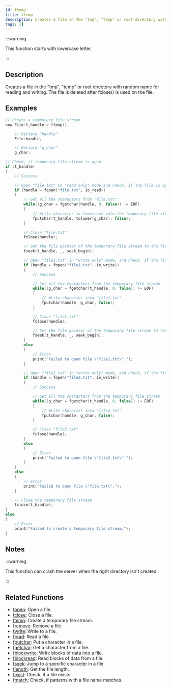 ```yaml
---
id: ftemp
title: ftemp
description: Creates a file in the "tmp", "temp" or root directory with random name for reading and writing.
tags: []
---
```


:::warning

This function starts with lowercase letter.

:::

## Description

Creates a file in the "tmp", "temp" or root directory with random name for reading and writing. The file is deleted after fclose() is used on the file.

## Examples

```c
// Create a temporary file stream
new File:t_handle = ftemp(),

    // Declare "handle"
    File:handle,

    // Declare "g_char"
    g_char;

// Check, if temporary file stream is open
if (t_handle)
{
    // Success

    // Open "file.txt" in "read only" mode and check, if the file is open
    if (handle = fopen("file.txt", io_read))
    {
        // Get all the characters from "file.txt"
        while((g_char = fgetchar(handle, 0, false)) != EOF)
        {
            // Write character in lowercase into the temporary file stream
            fputchar(t_handle, tolower(g_char), false);
        }

        // Close "file.txt"
        fclose(handle);

        // Set the file pointer of the temporary file stream to the first byte
        fseek(t_handle, _, seek_begin);

        // Open "file1.txt" in "write only" mode, and check, if the file is open
        if (handle = fopen("file1.txt", io_write))
        {
            // Success

            // Get all the characters from the temporary file stream
            while((g_char = fgetchar(t_handle, 0, false)) != EOF)
            {
                // Write character into "file1.txt"
                fputchar(handle, g_char, false);
            }

            // Close "file1.txt"
            fclose(handle);

            // Set the file pointer of the temporary file stream to the first byte
            fseek(t_handle, _, seek_begin);
        }
        else
        {
            // Error
            print("Failed to open file \"file1.txt\".");
        }

        // Open "file2.txt" in "write only" mode, and check, if the file is open
        if (handle = fopen("file2.txt", io_write))
        {
            // Success

            // Get all the characters from the temporary file stream
            while((g_char = fgetchar(t_handle, 0, false)) != EOF)
            {
                // Write character into "file2.txt"
                fputchar(handle, g_char, false);
            }

            // Close "file2.txt"
            fclose(handle);
        }
        else
        {
            // Error
            print("Failed to open file \"file2.txt\".");
        }
    }
    else
    {
        // Error
        print("Failed to open file \"file.txt\".");
    }

    // Close the temporary file stream
    fclose(t_handle);
}
else
{
    // Error
    print("Failed to create a temporary file stream.");
}
```

## Notes

:::warning

This function can crash the server when the right directory isn't created.

:::

## Related Functions

- [fopen](fopen): Open a file.
- [fclose](fclose): Close a file.
- [ftemp](ftemp): Create a temporary file stream.
- [fremove](fremove): Remove a file.
- [fwrite](fwrite): Write to a file.
- [fread](fread): Read a file.
- [fputchar](fputchar): Put a character in a file.
- [fgetchar](fgetchar): Get a character from a file.
- [fblockwrite](fblockwrite): Write blocks of data into a file.
- [fblockread](fblockread): Read blocks of data from a file.
- [fseek](fseek): Jump to a specific character in a file.
- [flength](flength): Get the file length.
- [fexist](fexist): Check, if a file exists.
- [fmatch](fmatch): Check, if patterns with a file name matches.
